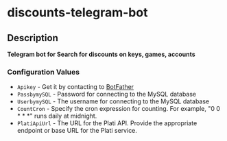 # discounts-telegram-bot

## Description 
**Telegram bot for Search for discounts on keys, games, accounts**

### Configuration Values
- `Apikey` - Get it by contacting to [BotFather](https://t.me/botfather)
- `PassbymySQL` - Password for connecting to the MySQL database
- `UserbymySQL` - The username for connecting to the MySQL database
- `CountCron` - Specify the cron expression for counting. For example, "0 0 * * *" runs daily at midnight.
- `PlatiApiUrl` - The URL for the Plati API. Provide the appropriate endpoint or base URL for the Plati service.

